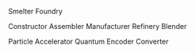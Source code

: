 Smelter
Foundry

Constructor
Assembler
Manufacturer
Refinery
Blender

Particle Accelerator
Quantum Encoder
Converter

